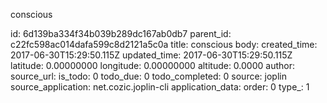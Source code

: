 conscious



id: 6d139ba334f34b039b289dc167ab0db7
parent_id: c22fc598ac014dafa599c8d2121a5c0a
title: conscious
body: 
created_time: 2017-06-30T15:29:50.115Z
updated_time: 2017-06-30T15:29:50.115Z
latitude: 0.00000000
longitude: 0.00000000
altitude: 0.0000
author: 
source_url: 
is_todo: 0
todo_due: 0
todo_completed: 0
source: joplin
source_application: net.cozic.joplin-cli
application_data: 
order: 0
type_: 1